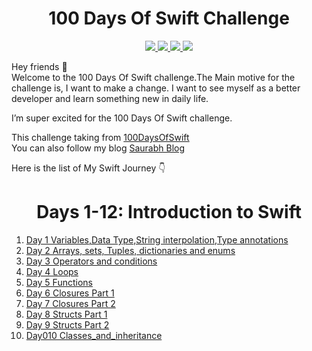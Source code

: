 <div align='center'>
    <h1>100 Days Of Swift Challenge</h1> 
    <a class="header-badge" target="_blank" href="https://www.linkedin.com/in/saurabhmchavan/">
          <img src="https://img.shields.io/badge/style--5eba00.svg?label=LinkedIn&logo=linkedin&style=social">
    </a>   
    <a class="header-badge" target="_blank" href="https://twitter.com/100rabhcsmc">
          <img src="https://img.shields.io/badge/style--5eba00.svg?label=twitter&logo=twitter&style=social">
    </a>
     <a class="header-badge" target="_blank" href="https://instagram.com/100rabhch">
          <img src="https://img.shields.io/badge/style--5eba00.svg?label=instagram&logo=instagram&style=social">
    </a>
     <a class="header-badge" target="_blank" href="https://stackoverflow.com/users/12053852/saurabh-chavan?tab=profile">
          <img src="https://img.shields.io/badge/style--5eba0?label=stackoverflow&logo=stackoverflow&style=social">
    </a>
 </div>

Hey friends 👋 <br>
Welcome to the 100 Days Of Swift challenge.The Main motive for the challenge is, I want to make a change. I want to see myself as a better developer and learn something new in daily life.

I’m super excited for the 100 Days Of Swift challenge.

This challenge taking from <a href="https://www.hackingwithswift.com/100">100DaysOfSwift</a><br>
You can also follow my blog <a href="https://dev.to/100rabhcsmc">Saurabh Blog</a>

Here is the list of My Swift Journey 👇<br>

<div align='center'>
    <h1>Days 1-12: Introduction to Swift</h1> 
 </div>

1. <a href="https://github.com/100rabhcsmc/100DaysOfSwift/tree/main/Day1">Day 1 Variables,Data Type,String interpolation,Type annotations</a>
2. <a href="https://github.com/100rabhcsmc/100DaysOfSwift/tree/main/Day2">Day 2 Arrays, sets, Tuples, dictionaries and enums </a>
3. <a href="https://github.com/100rabhcsmc/100DaysOfSwift/tree/main/Day3">Day 3 Operators and conditions</a>
4. <a href="https://github.com/100rabhcsmc/100DaysOfSwift/tree/main/Day4">Day 4 Loops </a>
5. <a href="https://github.com/100rabhcsmc/100DaysOfSwift/tree/main/Day5">Day 5 Functions </a>
6. <a href="https://github.com/100rabhcsmc/100DaysOfSwift/tree/main/Day6">Day 6 Closures Part 1 </a>
7. <a href="https://github.com/100rabhcsmc/100DaysOfSwift/tree/main/Day7">Day 7 Closures Part 2 </a>
8. <a href="https://github.com/100rabhcsmc/100DaysOfSwift/tree/main/Day8">Day 8 Structs Part 1 </a>
9. <a href="https://github.com/100rabhcsmc/100DaysOfSwift/tree/main/Day9">Day 9 Structs Part 2 </a>
10.  <a href="https://github.com/100rabhcsmc/100DaysOfSwift/tree/main/Day9">Day010 Classes_and_inheritance</a>


